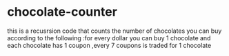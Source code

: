 # chocolate-counter
this is a recusrsion code that counts the number of chocolates you can buy according to the following :for every dollar you can buy 1 chocolate and each chocolate has 1 coupon ,every 7 coupons is traded for 1 chocolate
